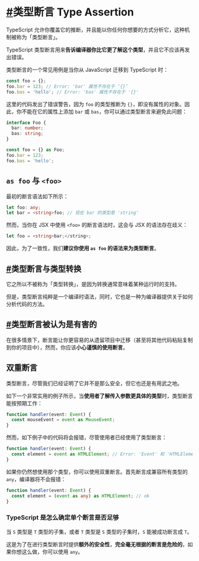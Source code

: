 # [#](https://jkchao.github.io/typescript-book-chinese/typings/typeAssertion.html#类型断言)类型断言 Type Assertion

TypeScript 允许你覆盖它的推断，并且能以你任何你想要的方式分析它，这种机制被称为「类型断言」。

TypeScript 类型断言用来**告诉编译器你比它更了解这个类型**，并且它不应该再发出错误。

类型断言的一个常见用例是当你从 JavaScript 迁移到 TypeScript 时：

```ts
const foo = {};
foo.bar = 123; // Error: 'bar' 属性不存在于 ‘{}’
foo.bas = 'hello'; // Error: 'bas' 属性不存在于 '{}'
```

这里的代码发出了错误警告，因为 `foo` 的类型推断为 `{}`，即没有属性的对象。因此，你不能在它的属性上添加 `bar` 或 `bas`，你可以通过类型断言来避免此问题：

```ts
interface Foo {
  bar: number;
  bas: string;
}

const foo = {} as Foo;
foo.bar = 123;
foo.bas = 'hello';
```



## `as foo` 与 `<foo>`

最初的断言语法如下所示：

```ts
let foo: any;
let bar = <string>foo; // 现在 bar 的类型是 'string'
```

然而，当你在 JSX 中使用 `<foo>` 的断言语法时，这会与 JSX 的语法存在歧义：

```ts
let foo = <string>bar;</string>;
```

因此，为了一致性，我们**建议你使用 `as foo` 的语法来为类型断言**。



## [#](https://jkchao.github.io/typescript-book-chinese/typings/typeAssertion.html#类型断言与类型转换)类型断言与类型转换

它之所以不被称为「类型转换」，是因为转换通常意味着某种运行时的支持。

但是，类型断言纯粹是一个编译时语法，同时，它也是一种为编译器提供关于如何分析代码的方法。



## [#](https://jkchao.github.io/typescript-book-chinese/typings/typeAssertion.html#类型断言被认为是有害的)类型断言被认为是有害的

在很多情景下，断言能让你更容易的从遗留项目中迁移（甚至将其他代码粘贴复制到你的项目中），然而，你应该**小心谨慎的使用断言**。



## 双重断言

类型断言，尽管我们已经证明了它并不是那么安全，但它也还是有用武之地。

如下一个非常实用的例子所示，当**使用者了解传入参数更具体的类型**时，类型断言能按预期工作：

```ts
function handler(event: Event) {
  const mouseEvent = event as MouseEvent;
}
```

然而，如下例子中的代码将会报错，尽管使用者已经使用了类型断言：

```ts
function handler(event: Event) {
  const element = event as HTMLElement; // Error: 'Event' 和 'HTMLElement' 中的任何一个都不能赋值给另外一个
}
```

如果你仍然想使用那个类型，你可以使用双重断言。首先断言成兼容所有类型的 `any`，编译器将不会报错：

```ts
function handler(event: Event) {
  const element = (event as any) as HTMLElement; // ok
}
```



### TypeScript 是怎么确定单个断言是否足够

当 `S` 类型是 `T` 类型的子集，或者 `T` 类型是 `S` 类型的子集时，`S` 能被成功断言成 `T`。

这是为了在进行类型断言时提供**额外的安全性**，**完全毫无根据的断言是危险的**，如果你想这么做，你可以使用 `any`。